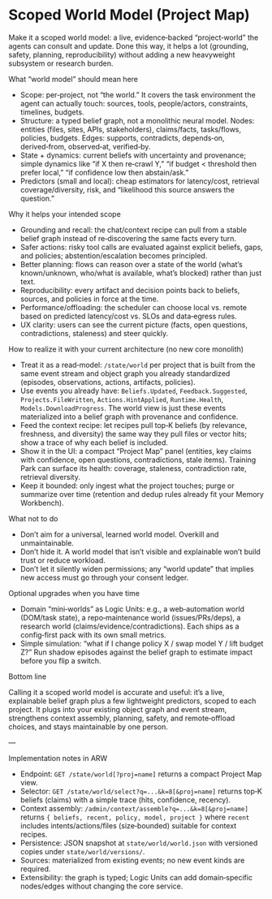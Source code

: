 # Scoped World Model (Project Map)

Make it a scoped world model: a live, evidence‑backed “project‑world” the agents can consult and update. Done this way, it helps a lot (grounding, safety, planning, reproducibility) without adding a new heavyweight subsystem or research burden.

What “world model” should mean here

- Scope: per‑project, not “the world.” It covers the task environment the agent can actually touch: sources, tools, people/actors, constraints, timelines, budgets.
- Structure: a typed belief graph, not a monolithic neural model. Nodes: entities (files, sites, APIs, stakeholders), claims/facts, tasks/flows, policies, budgets. Edges: supports, contradicts, depends‑on, derived‑from, observed‑at, verified‑by.
- State + dynamics: current beliefs with uncertainty and provenance; simple dynamics like “if X then re‑crawl Y,” “if budget < threshold then prefer local,” “if confidence low then abstain/ask.”
- Predictors (small and local): cheap estimators for latency/cost, retrieval coverage/diversity, risk, and “likelihood this source answers the question.”

Why it helps your intended scope

- Grounding and recall: the chat/context recipe can pull from a stable belief graph instead of re‑discovering the same facts every turn.
- Safer actions: risky tool calls are evaluated against explicit beliefs, gaps, and policies; abstention/escalation becomes principled.
- Better planning: flows can reason over a state of the world (what’s known/unknown, who/what is available, what’s blocked) rather than just text.
- Reproducibility: every artifact and decision points back to beliefs, sources, and policies in force at the time.
- Performance/offloading: the scheduler can choose local vs. remote based on predicted latency/cost vs. SLOs and data‑egress rules.
- UX clarity: users can see the current picture (facts, open questions, contradictions, staleness) and steer quickly.

How to realize it with your current architecture (no new core monolith)

- Treat it as a read‑model: `/state/world` per project that is built from the same event stream and object graph you already standardized (episodes, observations, actions, artifacts, policies).
- Use events you already have: `Beliefs.Updated`, `Feedback.Suggested`, `Projects.FileWritten`, `Actions.HintApplied`, `Runtime.Health`, `Models.DownloadProgress`. The world view is just these events materialized into a belief graph with provenance and confidence.
- Feed the context recipe: let recipes pull top‑K beliefs (by relevance, freshness, and diversity) the same way they pull files or vector hits; show a trace of why each belief is included.
- Show it in the UI: a compact “Project Map” panel (entities, key claims with confidence, open questions, contradictions, stale items). Training Park can surface its health: coverage, staleness, contradiction rate, retrieval diversity.
- Keep it bounded: only ingest what the project touches; purge or summarize over time (retention and dedup rules already fit your Memory Workbench).

What not to do

- Don’t aim for a universal, learned world model. Overkill and unmaintainable.
- Don’t hide it. A world model that isn’t visible and explainable won’t build trust or reduce workload.
- Don’t let it silently widen permissions; any “world update” that implies new access must go through your consent ledger.

Optional upgrades when you have time

- Domain “mini‑worlds” as Logic Units: e.g., a web‑automation world (DOM/task state), a repo‑maintenance world (issues/PRs/deps), a research world (claims/evidence/contradictions). Each ships as a config‑first pack with its own small metrics.
- Simple simulation: “what if I change policy X / swap model Y / lift budget Z?” Run shadow episodes against the belief graph to estimate impact before you flip a switch.

Bottom line

Calling it a scoped world model is accurate and useful: it’s a live, explainable belief graph plus a few lightweight predictors, scoped to each project. It plugs into your existing object graph and event stream, strengthens context assembly, planning, safety, and remote‑offload choices, and stays maintainable by one person.

—

Implementation notes in ARW

- Endpoint: `GET /state/world[?proj=name]` returns a compact Project Map view.
- Selector: `GET /state/world/select?q=...&k=8[&proj=name]` returns top‑K beliefs (claims) with a simple trace (hits, confidence, recency).
- Context assembly: `/admin/context/assemble?q=...&k=8[&proj=name]` returns `{ beliefs, recent, policy, model, project }` where `recent` includes intents/actions/files (size‑bounded) suitable for context recipes.
- Persistence: JSON snapshot at `state/world/world.json` with versioned copies under `state/world/versions/`.
- Sources: materialized from existing events; no new event kinds are required.
- Extensibility: the graph is typed; Logic Units can add domain‑specific nodes/edges without changing the core service.

